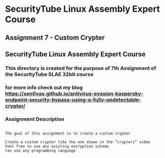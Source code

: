 # SecurityTube Linux Assembly Expert Course

## Assignment 7 - Custom Crypter

## SecurityTube Linux Assembly Expert Course

### This directory is created for the purpose of 7th Assignment of the SecurityTube SLAE 32bit course

### for more info check out my blog https://xen0vas.github.io/antivirus-evasion-kaspersky-endpoint-security-bypass-using-a-fully-undetectable-cryptor/ 

### Assignment Description 

~~~~~~~

The goal of this assignment is to create a custom crypter 

Create a custom crypter like the one shown in the “crypters” video
Feel free to use any existing encryption schema
Can use any programming language

~~~~~~~~~
